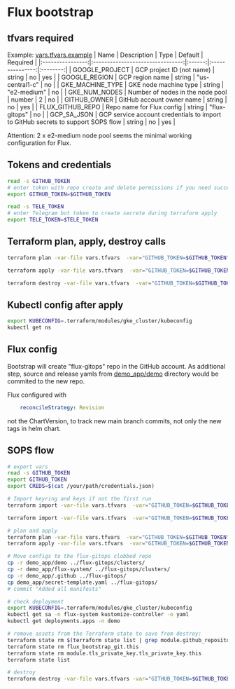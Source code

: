 # Flux bootstrap

## tfvars required

Example: [vars.tfvars.example](vars.tfvars.example)
|       Name       |            Description           |  Type  |     Default     | Required |
|:----------------:|:--------------------------------:|:------:|:---------------:|:--------:|
| GOOGLE_PROJECT   | GCP project ID (not name)                 | string | no              |    yes    |
| GOOGLE_REGION    | GCP region name                  | string | "us-central1-c" |    no    |
| GKE_MACHINE_TYPE | GKE node machine type            | string | "e2-medium"      |    no    |
| GKE_NUM_NODES    | Number of nodes in the node pool | number | 2               |    no    |
| GITHUB_OWNER  | GitHub account owner name | string | no | yes |
| FLUX_GITHUB_REPO | Repo name for Flux config | string | "flux-gitops" | no |
| GCP_SA_JSON | GCP service account credentials to import to GitHub secrets to support SOPS flow | string | no | yes |

Attention: 2 x e2-medium node pool seems the minimal working configuration for Flux.

## Tokens and credentials

```bash
read -s GITHUB_TOKEN
# enter token with repo create and delete permissions if you need successful terraform destroy process
export GITHUB_TOKEN=$GITHUB_TOKEN

read -s TELE_TOKEN
# enter Telegram bot token to create secrete during terraform apply
export TELE_TOKEN=$TELE_TOKEN
```

## Terraform plan, apply, destroy calls

```bash
terraform plan -var-file vars.tfvars  -var="GITHUB_TOKEN=$GITHUB_TOKEN" -var="TELE_TOKEN=$TELE_TOKEN"

terraform apply -var-file vars.tfvars  -var="GITHUB_TOKEN=$GITHUB_TOKEN" -var="TELE_TOKEN=$TELE_TOKEN"

terraform destroy -var-file vars.tfvars  -var="GITHUB_TOKEN=$GITHUB_TOKEN" -var="TELE_TOKEN=$TELE_TOKEN"
```

## Kubectl config after apply

```bash
export KUBECONFIG=.terraform/modules/gke_cluster/kubeconfig
kubectl get ns
```

## Flux config

Bootstrap will create "flux-gitops" repo in the GitHub account. As additional step, source and release yamls from [demo_app/demo](demo_app/demo) directory would be commited to the new repo.

Flux configured with

```yaml
    reconcileStrategy: Revision
```

not the ChartVersion, to track new main branch commits, not only the new tags in helm chart.

## SOPS flow

```bash
# export vars
read -s GITHUB_TOKEN
export GITHUB_TOKEN
export CREDS=$(cat /your/path/credentials.json)

# Import keyring and keys if not the first run
terraform import -var-file vars.tfvars  -var="GITHUB_TOKEN=$GITHUB_TOKEN" -var="GCP_SA_JSON=$CREDS" "module.kms.google_kms_key_ring.key_ring" "projects/smiling-tide-422119-d5/locations/global/keyRings/sops-flux"

terraform import -var-file vars.tfvars  -var="GITHUB_TOKEN=$GITHUB_TOKEN" -var="GCP_SA_JSON=$CREDS" "module.kms.google_kms_crypto_key.key[0]" "projects/smiling-tide-422119-d5/locations/global/keyRings/sops-flux/cryptoKeys/sops-key-flux"

# plan and apply
terraform plan -var-file vars.tfvars  -var="GITHUB_TOKEN=$GITHUB_TOKEN" -var="GCP_SA_JSON=$CREDS"
terraform apply -var-file vars.tfvars  -var="GITHUB_TOKEN=$GITHUB_TOKEN" -var="GCP_SA_JSON=$CREDS"

# Move configs to the flux-gitops clobbed repo
cp -r demo_app/demo ../flux-gitops/clusters/
cp -r demo_app/flux-system/ ../flux-gitops/clusters/
cp -r demo_app/.github ../flux-gitops/
cp demo_app/secret-template.yaml ../flux-gitops/
# commit "Added all manifests"

# check deployment
export KUBECONFIG=.terraform/modules/gke_cluster/kubeconfig
kubectl get sa -n flux-system kustomize-controller -o yaml
kubectl get deployments.apps -n demo

# remove assets from the Terraform state to save from destroy:
terraform state rm $(terraform state list | grep module.github_repository)
terraform state rm flux_bootstrap_git.this
terraform state rm module.tls_private_key.tls_private_key.this
terraform state list

# destroy
terraform destroy -var-file vars.tfvars -var="GITHUB_TOKEN=$GITHUB_TOKEN" -var="GCP_SA_JSON=$CREDS"
```
